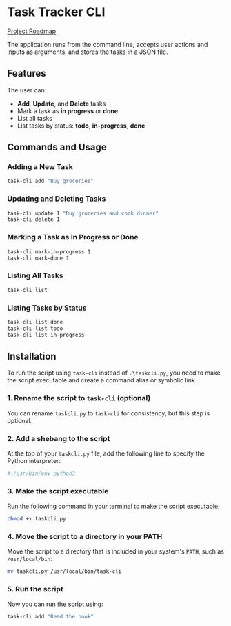 # Task Tracker CLI

[Project Roadmap](https://roadmap.sh/projects/task-tracker)

The application runs from the command line, accepts user actions and inputs as arguments, and stores the tasks in a JSON file.

## Features

The user can:
- **Add**, **Update**, and **Delete** tasks
- Mark a task as **in progress** or **done**
- List all tasks
- List tasks by status: **todo**, **in-progress**, **done**

## Commands and Usage

### Adding a New Task

```bash
task-cli add "Buy groceries"
```

### Updating and Deleting Tasks

```bash
task-cli update 1 "Buy groceries and cook dinner"
task-cli delete 1
```

### Marking a Task as In Progress or Done

```bash
task-cli mark-in-progress 1
task-cli mark-done 1
```

### Listing All Tasks

```bash
task-cli list
```

### Listing Tasks by Status

```bash
task-cli list done
task-cli list todo
task-cli list in-progress
```

## Installation

To run the script using `task-cli` instead of `.\taskcli.py`, you need to make the script executable and create a command alias or symbolic link.

### 1. Rename the script to `task-cli` (optional)

You can rename `taskcli.py` to `task-cli` for consistency, but this step is optional.

### 2. Add a shebang to the script

At the top of your `taskcli.py` file, add the following line to specify the Python interpreter:

```python
#!/usr/bin/env python3
```

### 3. Make the script executable

Run the following command in your terminal to make the script executable:

```bash
chmod +x taskcli.py
```

### 4. Move the script to a directory in your PATH

Move the script to a directory that is included in your system's `PATH`, such as `/usr/local/bin`:

```bash
mv taskcli.py /usr/local/bin/task-cli
```

### 5. Run the script

Now you can run the script using:

```bash
task-cli add "Read the book"
```